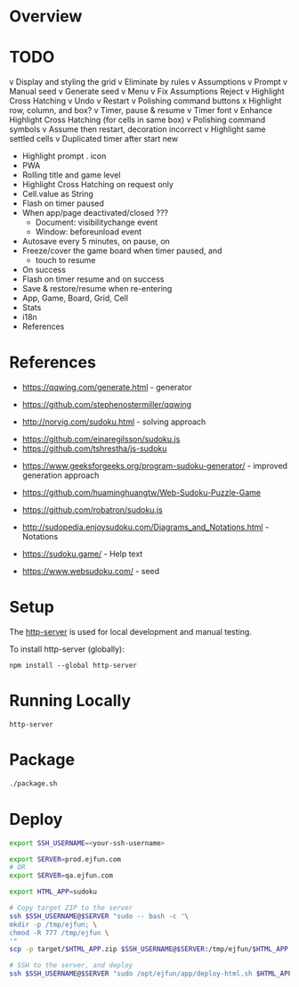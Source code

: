 # Overview

# TODO
v Display and styling the grid
v Eliminate by rules
v Assumptions
v Prompt
v Manual seed
v Generate seed
v Menu
v Fix Assumptions Reject
v Highlight Cross Hatching
v Undo
v Restart
v Polishing command buttons
x Highlight row, column, and box?
v Timer, pause & resume
v Timer font
v Enhance Highlight Cross Hatching (for cells in same box)
v Polishing command symbols
v Assume then restart, decoration incorrect
v Highlight same settled cells
v Duplicated timer after start new
+ Highlight prompt
. icon
+ PWA
+ Rolling title and game level
+ Highlight Cross Hatching on request only
+ Cell.value as String
+ Flash on timer paused
+ When app/page deactivated/closed ???
  + Document: visibilitychange event
  + Window: beforeunload event
+ Autosave every 5 minutes, on pause, on
+ Freeze/cover the game board when timer paused, and
  + touch to resume
+ On success
+ Flash on timer resume and on success
+ Save & restore/resume when re-entering
+ App, Game, Board, Grid, Cell
+ Stats
+ i18n
+ References

# References
+ https://qqwing.com/generate.html - generator
+ https://github.com/stephenostermiller/qqwing

+ http://norvig.com/sudoku.html - solving approach
- https://github.com/einaregilsson/sudoku.js
- https://github.com/tshrestha/js-sudoku

+ https://www.geeksforgeeks.org/program-sudoku-generator/ - improved generation approach

+ https://github.com/huaminghuangtw/Web-Sudoku-Puzzle-Game
+ https://github.com/robatron/sudoku.js

+ http://sudopedia.enjoysudoku.com/Diagrams_and_Notations.html - Notations
+ https://sudoku.game/ - Help text
+ https://www.websudoku.com/ - seed

# Setup
The [http-server](https://github.com/http-party/http-server) is used for local development and manual testing.

To install http-server (globally):
```
npm install --global http-server
```

# Running Locally
```
http-server
```

# Package
```bash
./package.sh
```

# Deploy
```bash
export SSH_USERNAME=<your-ssh-username>

export SERVER=prod.ejfun.com
# OR
export SERVER=qa.ejfun.com

export HTML_APP=sudoku

# Copy target ZIP to the server
ssh $SSH_USERNAME@$SERVER "sudo -- bash -c '\
mkdir -p /tmp/ejfun; \
chmod -R 777 /tmp/ejfun \
'"
scp -p target/$HTML_APP.zip $SSH_USERNAME@$SERVER:/tmp/ejfun/$HTML_APP.TBD.zip

# SSH to the server, and deploy
ssh $SSH_USERNAME@$SERVER "sudo /opt/ejfun/app/deploy-html.sh $HTML_APP"
```
